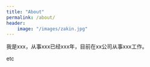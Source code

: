 ```yaml
---
title: "About"
permalink: /about/
header:
    image: "/images/zakin.jpg"
---
```


我是xxx，从事xxx已经xxx年，目前在xx公司从事xxx工作。

etc
